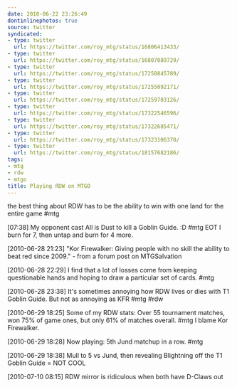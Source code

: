 ```yaml
---
date: 2010-06-22 23:26:49
dontinlinephotos: true
source: twitter
syndicated:
- type: twitter
  url: https://twitter.com/roy_mtg/status/16806413433/
- type: twitter
  url: https://twitter.com/roy_mtg/status/16807089729/
- type: twitter
  url: https://twitter.com/roy_mtg/status/17250845789/
- type: twitter
  url: https://twitter.com/roy_mtg/status/17255092171/
- type: twitter
  url: https://twitter.com/roy_mtg/status/17259703126/
- type: twitter
  url: https://twitter.com/roy_mtg/status/17322546596/
- type: twitter
  url: https://twitter.com/roy_mtg/status/17322685471/
- type: twitter
  url: https://twitter.com/roy_mtg/status/17323106370/
- type: twitter
  url: https://twitter.com/roy_mtg/status/18157682186/
tags:
- mtg
- rdw
- mtgo
title: Playing RDW on MTGO
---
```


the best thing about RDW has to be the ability to win with one land for the entire game #mtg

<time>[07:38]</time> My opponent cast All is Dust to kill a Goblin Guide. :D #mtg EOT I burn for 7, then untap and burn for 4 more.

<time>[2010-06-28 21:23] </time> "Kor Firewalker: Giving people with no skill the ability to beat red since 2009." - from a forum post on MTGSalvation

<time>[2010-06-28 22:29] </time> I find that a lot of losses come from keeping questionable hands and hoping to draw a particular set of cards. #mtg

<time>[2010-06-28 23:38] </time> It's sometimes annoying how RDW lives or dies with T1 Goblin Guide. But not as annoying as KFR #mtg #rdw

<time>[2010-06-29 18:25] </time> Some of my RDW stats: Over 55 tournament matches, won 75% of game ones, but only 61% of matches overall. #mtg I blame Kor Firewalker.

<time>[2010-06-29 18:28] </time> Now playing: 5th Jund matchup in a row. #mtg

<time>[2010-06-29 18:38] </time> Mull to 5 vs Jund, then revealing Blightning off the T1 Goblin Guide = NOT COOL

<time>[2010-07-10 08:15] </time> RDW mirror is ridiculous when both have D-Claws out